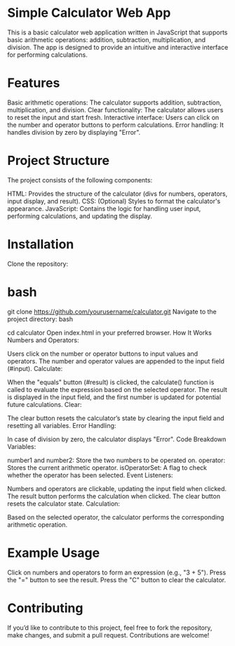 # Simple Calculator Web App
This is a basic calculator web application written in JavaScript that supports basic arithmetic operations: addition, subtraction, multiplication, and division. The app is designed to provide an intuitive and interactive interface for performing calculations.

# Features
Basic arithmetic operations: The calculator supports addition, subtraction, multiplication, and division.
Clear functionality: The calculator allows users to reset the input and start fresh.
Interactive interface: Users can click on the number and operator buttons to perform calculations.
Error handling: It handles division by zero by displaying "Error".
# Project Structure
The project consists of the following components:

HTML: Provides the structure of the calculator (divs for numbers, operators, input display, and result).
CSS: (Optional) Styles to format the calculator's appearance.
JavaScript: Contains the logic for handling user input, performing calculations, and updating the display.
# Installation
Clone the repository:
# bash

git clone https://github.com/yourusername/calculator.git
Navigate to the project directory:
bash

cd calculator
Open index.html in your preferred browser.
How It Works
Numbers and Operators:

Users click on the number or operator buttons to input values and operators.
The number and operator values are appended to the input field (#input).
Calculate:

When the "equals" button (#result) is clicked, the calculate() function is called to evaluate the expression based on the selected operator.
The result is displayed in the input field, and the first number is updated for potential future calculations.
Clear:

The clear button resets the calculator’s state by clearing the input field and resetting all variables.
Error Handling:

In case of division by zero, the calculator displays "Error".
Code Breakdown
Variables:

number1 and number2: Store the two numbers to be operated on.
operator: Stores the current arithmetic operator.
isOperatorSet: A flag to check whether the operator has been selected.
Event Listeners:

Numbers and operators are clickable, updating the input field when clicked.
The result button performs the calculation when clicked.
The clear button resets the calculator state.
Calculation:

Based on the selected operator, the calculator performs the corresponding arithmetic operation.
# Example Usage
Click on numbers and operators to form an expression (e.g., "3 + 5").
Press the "=" button to see the result.
Press the "C" button to clear the calculator.


# Contributing
If you’d like to contribute to this project, feel free to fork the repository, make changes, and submit a pull request. Contributions are welcome!
